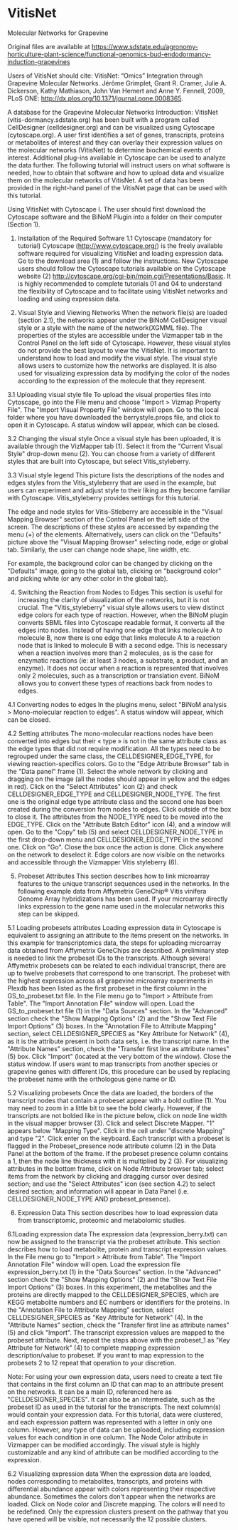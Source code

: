 # VitisNet
Molecular Networks for Grapevine

Original files are available at 
https://www.sdstate.edu/agronomy-horticulture-plant-science/functional-genomics-bud-endodormancy-induction-grapevines

Users of VitisNet should cite: VitisNet: “Omics” Integration through Grapevine Molecular Networks. Jérôme Grimplet, Grant R. Cramer, Julie A. Dickerson, Kathy Mathiason, John Van Hemert and Anne Y. Fennell, 2009, PLoS ONE: http://dx.plos.org/10.1371/journal.pone.0008365.

A database for the Grapevine Molecular Networks
Introduction:
VitisNet (vitis-dormancy.sdstate.org) has been built with a program called CellDesigner (celldesigner.org) and can be visualized using Cytoscape (cytoscape.org). A user first identifies a set of genes, transcripts, proteins or metabolites of interest and they can overlay their expression values on the molecular networks (VitisNet) to determine biochemical events of interest. Additional plug-ins available in Cytoscape can be used to analyze the data further. The following tutorial will instruct users on what software is needed, how to obtain that software and how to upload data and visualize them on the molecular networks of VitisNet. A set of data has been provided in the right-hand panel of the VitisNet page that can be used with this tutorial.

Using VitisNet with Cytoscape
I.    The user should first download the Cytoscape software and the BiNoM Plugin into a folder on their computer (Section 1).


1. Installation of the Required Software
1.1 Cytoscape (mandatory for tutorial)
Cytoscape (http://www.cytoscape.org/) is the freely available software required for visualizing VitisNet and loading expression data. Go to the download area (1) and follow the instructions. New Cytoscape users should follow the Cytoscape tutorials available on the Cytoscape website (2)
      http://cytoscape.org/cgi-bin/moin.cgi/Presentations/Basic.
It is highly recommended to complete tutorials 01 and 04 to understand the flexibility of Cytoscape and to facilitate using VitisNet networks and loading and using expression data.

3. Visual Style and Viewing Networks
When the network file(s) are loaded (section 2.1), the networks appear under the BiNoM CellDesigner visual style or a style with the name of the network(XGMML file). The properties of the styles are accessible under the Vizmapper tab in the Control Panel on the left side of Cytoscape. However, these visual styles do not provide the best layout to view the VitisNet. It is important to understand how to load and modify the visual style. The visual style allows users to customize how the networks are displayed. It is also used for visualizing expression data by modifying the color of the nodes according to the expression of the molecule that they represent.

       

3.1 Uploading visual style file
To upload the visual properties files into Cytoscape, go into the File menu and choose "Import > Vizmap Property File". The "Import Visual Property File" window will open. Go to the local folder where you have downloaded the berrystyle.props file, and click to open it in Cytoscape. A status window will appear, which can be closed.

3.2 Changing the visual style
Once a visual style has been uploaded, it is available through the VizMapper tab (1). Select it from the "Current Visual Style" drop-down menu (2). You can choose from a variety of different styles that are built into Cytoscape, but select Vitis_styleberry.

3.3 Visual style legend
This picture lists the descriptions of the nodes and edges styles from the Vitis_styleberry that are used in the example, but users can experiment and adjust style to their liking as they become familiar with Cytoscape. Vitis_styleberry provides settings for this tutorial.

The edge and node styles for Vitis-Stleberry are accessible in the "Visual Mapping Browser" section of the Control Panel on the left side of the screen. The descriptions of these styles are accessed by expanding the menu (+) of the elements. Alternatively, users can click on the "Defaults" picture above the "Visual Mapping Browser" selecting node, edge or global tab. Similarly, the user can change node shape, line width, etc.

For example, the background color can be changed by clicking on the "Defaults" image, going to the global tab, clicking on "background color" and picking white (or any other color in the global tab).

4. Switching the Reaction from Nodes to Edges
This section is useful for increasing the clarity of visualization of the networks, but it is not crucial. The "Vitis_styleberry" visual style allows users to view distinct edge colors for each type of reaction. However, when the BiNoM plugin converts SBML files into Cytoscape readable format, it converts all the edges into nodes. Instead of having one edge that links molecule A to molecule B, now there is one edge that links molecule A to a reaction node that is linked to molecule B with a second edge. This is necessary when a reaction involves more than 2 molecules, as is the case for enzymatic reactions (ie: at least 3 nodes, a substrate, a product, and an enzyme). It does not occur when a reaction is represented that involves only 2 molecules, such as a transcription or translation event. BiNoM allows you to convert these types of reactions back from nodes to edges.

4.1 Converting nodes to edges
In the plugins menu, select "BiNoM analysis > Mono-molecular reaction to edges". A status window will appear, which can be closed.

4.2 Setting attributes
The mono-molecular reactions nodes have been converted into edges but their « type » is not in the same attribute class as the edge types that did not require modification. All the types need to be regrouped under the same class, the CELLDESIGNER_EDGE_TYPE, for viewing reaction-specifics colors. Go to the "Edge Attribute Browser" tab in the "Data panel" frame (1). Select the whole network by clicking and dragging on the image (all the nodes should appear in yellow and the edges in red). Click on the "Select Attributes" icon (2) and check CELLDESIGNER_EDGE_TYPE and CELLDESIGNER_NODE_TYPE. The first one is the original edge type attribute class and the second one has been created during the conversion from nodes to edges. Click outside of the box to close it. The attributes from the NODE_TYPE need to be moved into the EDGE_TYPE. Click on the "Attribute Batch Editor" icon (4), and a window will open. Go to the "Copy" tab (5) and select CELLDESIGNER_NODE_TYPE in the first drop-down menu and CELLDESIGNER_EDGE_TYPE in the second one. Click on "Go". Close the box once the action is done. Click anywhere on the network to deselect it. Edge colors are now visible on the networks and accessible through the Vizmapper Vitis styleberry (6).

5. Probeset Attributes
This section describes how to link microarray features to the unique transcript sequences used in the networks. In the following example data from Affymetrix GeneChip® Vitis vinifera Genome Array hybridizations has been used. If your microarray directly links expression to the gene name used in the molecular networks this step can be skipped.

5.1 Loading probesets attributes
Loading expression data in Cytoscape is equivalent to assigning an attribute to the items present on the networks. In this example for transcriptomics data, the steps for uploading microarray data obtained from Affymetrix GeneChips are described. A preliminary step is needed to link the probeset IDs to the transcripts. Although several Affymetrix probesets can be related to each individual transcript, there are up to twelve probesets that correspond to one transcript. The probeset with the highest expression across all grapevine microarray experiments in Plexdb has been listed as the first probeset in the first column in the GS_to_probeset.txt file. In the File menu go to "Import > Attribute from Table". The "Import Annotation File" window will open. Load the GS_to_probeset.txt file (1) in the "Data Sources" section. In the "Advanced" section check the "Show Mapping Options" (2) and the "Show Text File Import Options" (3) boxes. In the "Annotation File to Attribute Mapping" section, select CELLDESIGNER_SPECIES as "Key Attribute for Network" (4), as it is the attribute present in both data sets, i.e. the transcript name. In the "Attribute Names" section, check the "Transfer first line as attribute names" (5) box. Click "Import" (located at the very bottom of the window). Close the status window. If users want to map transcripts from another species or grapevine genes with different IDs, this procedure can be used by replacing the probeset name with the orthologous gene name or ID.

5.2 Visualizing probesets
Once the data are loaded, the borders of the transcript nodes that contain a probeset appear with a bold outline (1). You may need to zoom in a little bit to see the bold clearly. However, if the transcripts are not bolded like in the picture below, click on node line width in the visual mapper browser (3). Click and select Discrete Mapper. "1" appears below "Mapping Type". Click in the cell under "discrete Mapping" and type "2". Click enter on the keyboard. Each transcript with a probeset is flagged in the Probeset_presence node attribute column (2) in the Data Panel at the bottom of the frame. If the probeset presence column contains a 1, then the node line thickness with it is multiplied by 2 (3). For visualizing attributes in the bottom frame, click on Node Attribute browser tab; select items from the network by clicking and dragging cursor over desired section; and use the "Select Attributes" icon (see section 4.2) to select desired section; and information will appear in Data Panel (i.e. CELLDESIGNER_NODE_TYPE AND probeset_presence).

6. Expression Data
This section describes how to load expression data from transcriptomic, proteomic and metabolomic studies.

6.1Loading expression data
The expression data (expression_berry.txt) can now be assigned to the transcript via the probeset attribute. This section describes how to load metabolite, protein and transcript expression values. In the File menu go to "Import > Attribute from Table". The "Import Annotation File" window will open. Load the expression file expression_berry.txt (1) in the "Data Sources" section. In the "Advanced" section check the "Show Mapping Options" (2) and the "Show Text File Import Options" (3) boxes. In this experiment, the metabolites and the proteins are directly mapped to the CELLDESIGNER_SPECIES, which are KEGG metabolite numbers and EC numbers or identifiers for the proteins. In the "Annotation File to Attribute Mapping" section, select CELLDESIGNER_SPECIES as "Key Attribute for Network" (4). In the "Attribute Names" section, check the "Transfer first line as attribute names" (5) and click "Import". The transcript expression values are mapped to the probeset attribute. Next, repeat the steps above with the probeset_1 as "Key Attribute for Network" (4) to complete mapping expression description/value to probeset. If you want to map expression to the probesets 2 to 12 repeat that operation to your discretion.

Note: For using your own expression data, users need to create a text file that contains in the first column an ID that can map to an attribute present on the networks. It can be a main ID, referenced here as "CELLDESIGNER_SPECIES". It can also be an intermediate, such as the probeset ID as used in the tutorial for the transcripts. The next column(s) would contain your expression data. For this tutorial, data were clustered, and each expression pattern was represented with a letter in only one column. However, any type of data can be uploaded, including expression values for each condition in one column. The Node Color attribute in Vizmapper can be modified accordingly. The visual style is highly customizable and any kind of attribute can be modified according to the expression.

6.2 Visualizing expression data
When the expression data are loaded, nodes corresponding to metabolites, transcripts, and proteins with differential abundance appear with colors representing their respective abundance. Sometimes the colors don't appear when the networks are loaded. Click on Node color and Discrete mapping. The colors will need to be redefined. Only the expression clusters present on the pathway that you have opened will be visible, not necessarily the 12 possible clusters.
